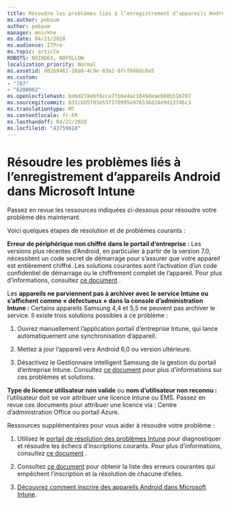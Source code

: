 ```yaml
---
title: Résoudre les problèmes liés à l’enregistrement d’appareils Android dans Microsoft Intune
ms.author: pebaum
author: pebaum
manager: mnirkhe
ms.date: 04/21/2020
ms.audience: ITPro
ms.topic: article
ROBOTS: NOINDEX, NOFOLLOW
localization_priority: Normal
ms.assetid: d0269461-20a8-4c9e-83b2-8fcf608dc0a5
ms.custom:
- "787"
- "6200002"
ms.openlocfilehash: bd6d278ebf6cca7fb6e4ac1049deae600b516707
ms.sourcegitcommit: 631cbb5f03e5371f0995e976536d24e9d13746c3
ms.translationtype: MT
ms.contentlocale: fr-FR
ms.lasthandoff: 04/22/2020
ms.locfileid: "43759618"
---
```

# <a name="troubleshoot-issues-with-enrolling-android-devices-in-microsoft-intune"></a>Résoudre les problèmes liés à l’enregistrement d’appareils Android dans Microsoft Intune

Passez en revue les ressources indiquées ci-dessous pour résoudre votre problème dès maintenant.
  
Voici quelques étapes de résolution et de problèmes courants :
  
 **Erreur de périphérique non chiffré dans le portail d’entreprise :** Les versions plus récentes d’Android, en particulier à partir de la version 7.0, nécessitent un code secret de démarrage pour s’assurer que votre appareil est entièrement chiffré. Les solutions courantes sont l’activation d’un code confidentiel de démarrage ou le chiffrement complet de l’appareil. Pour plus d’informations, consultez [ce document](https://docs.microsoft.com/intune-user-help/your-device-appears-encrypted-but-cp-says-otherwise-android) .
  
 Les **appareils ne parviennent pas à archiver avec le service Intune ou s’affichent comme « défectueux » dans la console d’administration Intune :** Certains appareils Samsung 4,4 et 5,5 ne peuvent pas archiver le service. Il existe trois solutions possibles à ce problème :
  
1. Ouvrez manuellement l’application portail d’entreprise Intune, qui lance automatiquement une synchronisation d’appareil.

2. Mettez à jour l’appareil vers Android 6,0 ou version ultérieure.

3. Désactivez le Gestionnaire intelligent Samsung de la gestion du portail d’entreprise Intune. Consultez [ce document](https://docs.microsoft.com/intune-classic/troubleshoot/troubleshoot-device-enrollment-in-intune#devices-fail-to-check-in-with-the-intune-service-and-display-as-unhealthy-in-the-intune-admin-console) pour plus d’informations sur ces problèmes et solutions.

 **Type de licence utilisateur non valide** ou **nom d’utilisateur non reconnu :** l’utilisateur doit se voir attribuer une licence Intune ou EMS. Passez en revue ces documents pour attribuer une licence via : Centre d’administration Office ou portail Azure.
  
Ressources supplémentaires pour vous aider à résoudre votre problème :
  
1. Utilisez le [portail de résolution des problèmes Intune](https://devicemanagement.microsoft.com/#blade/Microsoft_Intune_DeviceSettings/TroubleshootBlade) pour diagnostiquer et résoudre les échecs d’inscriptions courants. Pour plus d’informations, consultez [ce document](https://docs.microsoft.com/intune/help-desk-operators) .

2. Consultez [ce document](https://docs.microsoft.com/intune-classic/Troubleshoot/troubleshoot-device-enrollment-in-intune) pour obtenir la liste des erreurs courantes qui empêchent l’inscription et la résolution de chacune d’elles.

3. [Découvrez comment inscrire des appareils Android dans Microsoft Intune](https://docs.microsoft.com/intune/android-enroll).
